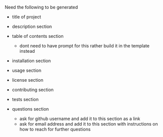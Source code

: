 Need the following to be generated 
- title of project
- description section

- table of contents section
    - dont need to have prompt for this rather build it in the template instead

- installation section 
- usage section 


- license section
- contributing section 
- tests section



- questions section 
    - ask for github username and add it to this section as a link
    - ask for email address and add it to this section with instructions on how to reach for further questions



